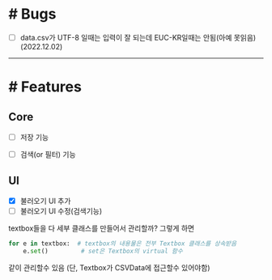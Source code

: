 # # Bugs
 - [ ] data.csv가 UTF-8 일때는 입력이 잘 되는데 EUC-KR일때는 안됨(아예 못읽음) (2022.12.02)  
  
- - -
  
# # Features
 ## Core
 - [ ] 저장 기능
 - [ ] 검색(or 필터) 기능


 ## UI
 - [x] 불러오기 UI 추가
 - [ ] 불러오기 UI 수정(검색기능)

 textbox들을 다 세부 클래스를 만들어서 관리할까?
 그렇게 하면 
```py
for e in textbox:  # textbox의 내용물은 전부 Textbox 클래스를 상속받음
    e.set()         # set은 Textbox의 virtual 함수
``` 
 같이 관리할수 있음
 (단, Textbox가 CSVData에 접근할수 있어야함)